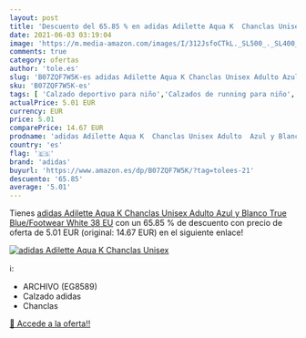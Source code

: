 ```yaml
---
layout: post
title: 'Descuento del 65.85 % en adidas Adilette Aqua K  Chanclas Unisex '
date: 2021-06-03 03:19:04
image: 'https://m.media-amazon.com/images/I/312JsfoCTkL._SL500_._SL400_.jpg'
comments: true
category: ofertas
author: 'tole.es'
slug: 'B07ZQF7W5K-es adidas Adilette Aqua K Chanclas Unisex Adulto Azul y...'
sku: 'B07ZQF7W5K-es'
tags: [ 'Calzado deportivo para niño','Calzados de running para niño','Calzados para correr en asfalto para niño','Zapatillas y calzado deportivo para Niño','Zapatos','Zapatos para niños pequeños','Zapatos y complementos','adidas','chanclas', ]
actualPrice: 5.01 EUR
currency: EUR
price: 5.01
comparePrice: 14.67 EUR
prodname: 'adidas Adilette Aqua K  Chanclas Unisex Adulto  Azul y Blanco  True Blue/Footwear White   38 EU'
country: 'es'
flag: '🇪🇸'
brand: 'adidas'
buyurl: 'https://www.amazon.es/dp/B07ZQF7W5K/?tag=tolees-21'
descuento: '65.85'
average: '5.01'
---
```


Tienes [adidas Adilette Aqua K  Chanclas Unisex Adulto  Azul y Blanco  True Blue/Footwear White   38 EU](https://www.amazon.es/dp/B07ZQF7W5K/?tag=tolees-21) con un 65.85 % de descuento con precio de oferta de 5.01 EUR (original: 14.67 EUR) en el siguiente enlace!

[![adidas Adilette Aqua K  Chanclas Unisex ](https://m.media-amazon.com/images/I/312JsfoCTkL._SL500_._SL400_.jpg)](https://www.amazon.es/dp/B07ZQF7W5K/?tag=tolees-21)

ℹ️:

- ARCHIVO (EG8589)
- Calzado adidas
- Chanclas

[🛒 Accede a la oferta!!](https://www.amazon.es/dp/B07ZQF7W5K/?tag=tolees-21)

